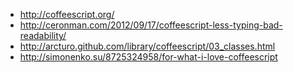 
* http://coffeescript.org/
* http://ceronman.com/2012/09/17/coffeescript-less-typing-bad-readability/
* http://arcturo.github.com/library/coffeescript/03_classes.html
* http://simonenko.su/8725324958/for-what-i-love-coffeescript

